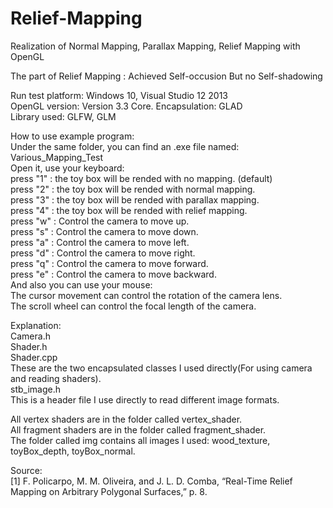 # Relief-Mapping
Realization of Normal Mapping, Parallax Mapping, Relief Mapping with OpenGL  
  
The part of Relief Mapping : Achieved Self-occusion But no Self-shadowing  
  
Run test platform: Windows 10, Visual Studio 12 2013  
OpenGL version: Version 3.3 Core. Encapsulation: GLAD  
Library used: GLFW, GLM  
  
How to use example program:  
Under the same folder, you can find an .exe file named: Various_Mapping_Test  
Open it, use your keyboard:  
press "1" : the toy box will be rended with no mapping. (default)  
press "2" : the toy box will be rended with normal mapping.  
press "3" : the toy box will be rended with parallax mapping.  
press "4" : the toy box will be rended with relief mapping.  
press "w" : Control the camera to move up.  
press "s" : Control the camera to move down.  
press "a" : Control the camera to move left.  
press "d" : Control the camera to move right.  
press "q" : Control the camera to move forward.  
press "e" : Control the camera to move backward.  
And also you can use your mouse:  
The cursor movement can control the rotation of the camera lens.  
The scroll wheel can control the focal length of the camera.  
  
Explanation:  
Camera.h  
Shader.h  
Shader.cpp  
These are the two encapsulated classes I used directly(For using camera and reading shaders).  
stb_image.h  
This is a header file I use directly to read different image formats.  
  
All vertex shaders are in the folder called vertex_shader.  
All fragment shaders are in the folder called fragment_shader.  
The folder called img contains all images I used: wood_texture, toyBox_depth, toyBox_normal.  
  
Source:  
[1]	F. Policarpo, M. M. Oliveira, and J. L. D. Comba, “Real-Time Relief Mapping on Arbitrary Polygonal Surfaces,” p. 8.  

